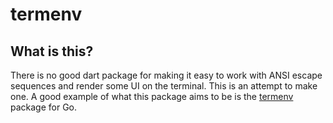 # termenv

## What is this?

There is no good dart package for making it easy to work with ANSI escape sequences and render some UI on the terminal.
This is an attempt to make one. A good example of what this package aims to be is the [termenv](https://github.com/muesli/termenv) package for Go.

